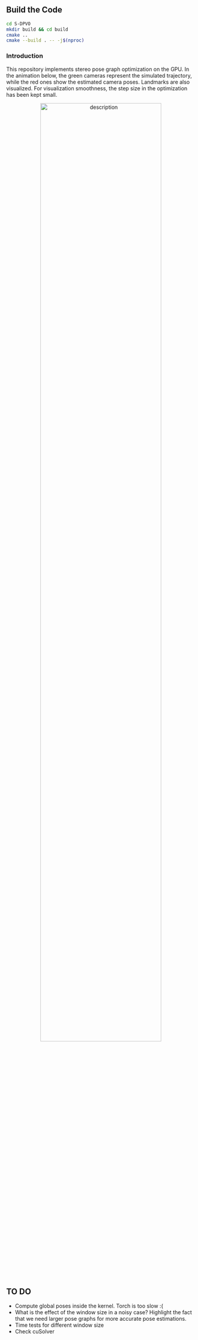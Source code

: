 ## Build the Code
```bash
cd S-DPVO
mkdir build && cd build 
cmake ..
cmake --build . -- -j$(nproc)
```


### Introduction
This repository implements stereo pose graph optimization on the GPU. In the animation below, the green cameras represent the simulated trajectory, while the red ones show the estimated camera poses. Landmarks are also visualized. For visualization smoothness, the step size in the optimization has been kept small.

<div align="center">
  <img src="https://github.com/HaktanM/S-DPVO/blob/main/Figures/optimization_steps.gif" alt="description" width="80%">
</div>


## TO DO
* Compute global poses inside the kernel. Torch is too slow :(
* What is the effect of the window size in a noisy case? Highlight the fact that we need larger pose graphs for more accurate pose estimations. 
* Time tests for different window size
* Check cuSolver
